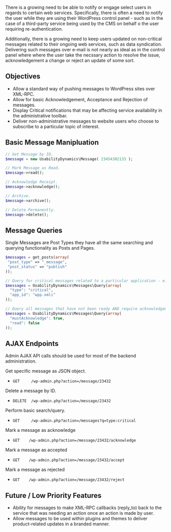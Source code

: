 There is a growing need to be able to notify or engage select users in regards to certain web services. Specifically, there is often a need to notify the user while they are using their WordPress control panel - such as in the case of a third-party service being used by the CMS on behalf o the user requiring re-authentication.

Additionally, there is a growing need to keep users updated on non-critical messages related to their ongoing web services, such as data syndication. Delivering such messages over e-mail is not nearly as ideal as in the control panel where where the user take the necssary action to resolve the issue, acknowledgement a change or reject an update of some sort.

## Objectives
- Allow a standard way of pushing messages to WordPress sites over XML-RPC. 
- Allow for basic Acknowledgement, Acceptance and Rejection of messages.
- Display Critical notifications that may be affecting service availability in the administrative toolbar.
- Deliver non-administrative messages to website users who choose to subscribe to a particular topic of interest. 

## Basic Message Manipluation
```php
// Get Message by ID.
$message = new UsabilityDynamics\Message( 23454302133 );

// Mark Message as Read.
$message->read();

// Acknowledge Receipt.
$message->acknowledge();

// Archive.
$message->archive();

// Delete Permanently.
$message->delete();
```

## Message Queries
Single Messages are Post Types they have all the same searching and querying functionality as Posts and Pages.

```php
$messages = get_posts(array(
 "post_type" => "_message",
 "post_status" => "publish"
));

// Query for critical messages related to a particular application - e.g. WP-Property XML-Importer.
$messages = UsabilityDynamics\Messages\Query(array(
  "type": "critical",
  "app_id": "wpp.xmli"
));

// Query all messages that have not been ready AND require acknowledgement.
$messages = UsabilityDynamics\Messages\Query(array(
  "mustAcknowledge": true,
  "read": false
));

```

## AJAX Endpoints
Admin AJAX API calls should be used for most of the backend administration.

Get specific message as JSON object.
* ```GET     /wp-admin.php?action=/message/23432```

Delete a message by ID.
* ```DELETE  /wp-admin.php?action=/message/23432```

Perform basic search/query.
* ```GET     /wp-admin.php?action=/messages?q=type:critical```

Mark a message as acknowledge
* ```GET    /wp-admin.php?action=/message/23432/acknowledge```

Mark a message as accepted
* ```GET    /wp-admin.php?action=/message/23432/accept```

Mark a message as rejected
* ```GET    /wp-admin.php?action=/message/23432/reject```

## Future / Low Priority Features
* Ability for messages to make XML-RPC callbacks (reply_to) back to the service that was needing an action once an action is made by user.
* Allow messages to be used within plugins and themes to deliver product-related updates in a branded manner.

